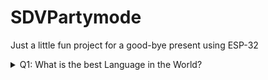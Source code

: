 # SDVPartymode
Just a little fun project for a good-bye present using ESP-32


<details> 
  <summary>Q1: What is the best Language in the World? </summary>
   A1: JavaScript 
</details>
